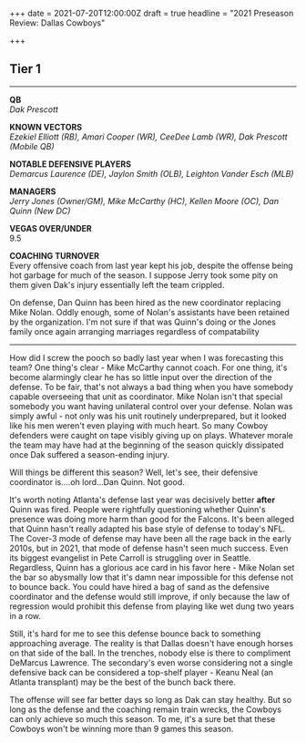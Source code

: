 +++
date = 2021-07-20T12:00:00Z
draft = true
headline = "2021 Preseason Review: Dallas Cowboys"

+++
## Tier 1

***

**QB**  
_Dak Prescott_

**KNOWN VECTORS**  
_Ezekiel Elliott (RB), Amari Cooper (WR), CeeDee Lamb (WR), Dak Prescott (Mobile QB)_

**NOTABLE DEFENSIVE PLAYERS**  
_Demarcus Laurence (DE), Jaylon Smith (OLB), Leighton Vander Esch (MLB)_

**MANAGERS**  
_Jerry Jones (Owner/GM), Mike McCarthy (HC), Kellen Moore (OC), Dan Quinn (New DC)_

**VEGAS OVER/UNDER**  
9\.5

**COACHING TURNOVER**  
Every offensive coach from last year kept his job, despite the offense being hot garbage for much of the season. I suppose Jerry took some pity on them given Dak's injury essentially left the team crippled.

On defense, Dan Quinn has been hired as the new coordinator replacing Mike Nolan. Oddly enough, some of Nolan's assistants have been retained by the organization. I'm not sure if that was Quinn's doing or the Jones family once again arranging marriages regardless of compatability   

***

How did I screw the pooch so badly last year when I was forecasting this team? One thing's clear - Mike McCarthy cannot coach. For one thing, it's become alarmingly clear he has so little input over the direction of the defense. To be fair, that's not always a bad thing when you have somebody capable overseeing that unit as coordinator. Mike Nolan isn't that special somebody you want having unilateral control over your defense. Nolan was simply awful - not only was his unit routinely underprepared, but it looked like his men weren't even playing with much heart. So many Cowboy defenders were caught on tape visibly giving up on plays. Whatever morale the team may have had at the beginning of the season quickly dissipated once Dak suffered a season-ending injury. 

Will things be different this season? Well, let's see, their defensive coordinator is....oh lord...Dan Quinn. Not good.

It's worth noting Atlanta's defense last year was decisively better **after** Quinn was fired. People were rightfully questioning whether Quinn's presence was doing more harm than good for the Falcons. It's been alleged that Quinn hasn't really adapted his base style of defense to today's NFL. The Cover-3 mode of defense may have been all the rage back in the early 2010s, but in 2021, that mode of defense hasn't seen much success. Even its biggest evangelist in Pete Carroll is struggling over in Seattle. Regardless, Quinn has a glorious ace card in his favor here - Mike Nolan set the bar so abysmally low that it's damn near impossible for this defense not to bounce back. You could have hired a bag of sand as the defensive coordinator and the defense would still improve, if only because the law of regression would prohibit this defense from playing like wet dung two years in a row.

Still, it's hard for me to see this defense bounce back to something approaching average. The reality is that Dallas doesn't have enough horses on that side of the ball. In the trenches, nobody else is there to compliment DeMarcus Lawrence. The secondary's even worse considering not a single defensive back can be considered a top-shelf player - Keanu Neal (an Atlanta transplant) may be the best of the bunch back there.

The offense will see far better days so long as Dak can stay healthy. But so long as the defense and the coaching remain train wrecks, the Cowboys can only achieve so much this season. To me, it's a sure bet that these Cowboys won't be winning more than 9 games this season. 